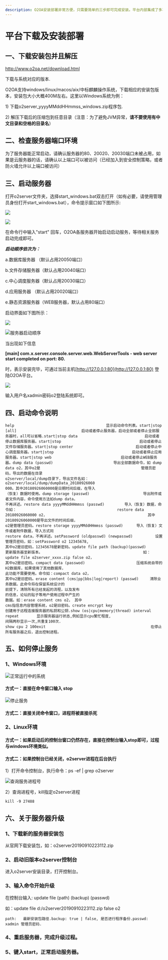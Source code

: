 ```yaml
---
description: O2OA安装部署非常方便，只需要简单的三步即可完成安装。平台内部集成了多项管理命令，可以进行系统升级，管理员密码修改，数据导出恢复等管理操作。
---
```


# 平台下载及安装部署

## 一、下载安装包并且解压

 http://www.o2oa.net/download.html

下载与系统对应的版本.

O2OA支持windows/linux/macos/aix/中标麒麟操作系统，下载相应的安装包版本，安装包大小大概400M左右。这里以Windows系统为例：

1\) 下载o2server\_yyyyMMddHHmmss\_windows.zip程序包.

2\) 解压下载后的压缩包到任意目录（注意：为了避免JVM异常，**请不要使用有中文目录和空格的目录名**）

## 二、检查服务器端口环境

为了服务器能正常启动，请确认服务器的80、20020、20030端口未被占用，如果是云服务器的话，请确认以上端口可以被访问（已经加入到安全控制策略，或者防火墙允许以上端口被访问）

## 三、启动服务器

打开o2server文件夹，选择start\_windows.bat双击打开（如有必要，请使用管理员身份打开start\_windows.bat），命令提示窗口如下图所示:

![](../.gitbook/assets/12a010d5313bea667ded00c148ec84d594a.jpg)

![](file://C:/Users/zhour/Desktop/12a010d5313bea667ded00c148ec84d594a.jpg?lastModify=1565946515)

在命令行中输入"start" 回车，O2OA各服务器开始启动启动服务，等待相关服务启动完成即可。

 _**启动顺序依次为：**_

 a.数据库服务器 （默认占用20050端口）

 b.文件存储服务器（默认占用20040端口）

 c.中心调度服务器（默认占用20030端口）

 d.应用服务器 （默认占用20020端口）

 e.静态资源服务器（WEB服务器，默认占用80端口）

启动界面如下图所示：

![](../.gitbook/assets/image%20%2853%29.png)

![&#x670D;&#x52A1;&#x5668;&#x542F;&#x52A8;&#x987A;&#x5E8F;](file://C:/Users/zhour/Desktop/qidong.jpg?lastModify=1565946515)

当出现如下信息

**\[main\] com.x.server.console.server.web.WebServerTools - web server start completed on port: 80.**

时，表示安装完毕，可通过当前主机[http://127.0.0.1:80](http://127.0.0.1:80) 登陆O2OA平台。

![](https://oscimg.oschina.net/oscnet/27a128076d5b086a5957f406e9b6314e2ac.jpg)

 输入用户名xadmin密码o2登陆系统即可。

## 四、启动命令说明

```text
help                                         显示启动命令列表。start|stop [all]                             启动或者停止服务器，启动全部或者停止全部服务器时，all可以省略.start|stop data                              启动或者停止数据库服务器。start|stop                                   启动或者停止文件存储服务器。start|stop center                            启动或者停止中心调度服务器。start|stop                                   启动或者停止应用服务器。start|stop web                               启动或者停止WEB服务器。dump data (passwd)                           导出全部数据命令，如 dump data o2，其中o2是                                             管理员密码，导出的数据在目录                                             o2server/local/dump目录下，导出文件名如：                                             o2server/local/dump/dumpData_20180926060                                             000。其中20180926060000是日期时间后缀，在导入                                             （恢复）数据时使用。dump storage (passwd)                        导出附件或者文件内容，命令使用方法如dump data，                                             不再详述。restore data yyyyMMddHHmmss (passwd)         导入（恢复）数据，命令如：                                             restore data 20180926060000 o2，                                             其中20180926060000是导出文件的时间后缀，                                             o2是管理员密码。restore storage yyyyMMddHHmmss (passwd)      导入（恢复）文件或者附件数据，导入方式同                                             restore data，不再详述。setPassword (oldpasswd) (newpasswd)          设置管理员密码，如：setPassword o2 12345678,                                             其中o2是旧密码，12345678是新密码。update file path (backup)(passwd)            更新服务器至新版本。                                             如：update file o2server_xxxx.zip false o2，                                              其中o2是旧密码。compact data (passwod)                       压缩系统自带的H2数据库，如果使用了其他数据库，                                             此功能不需要使用。命令如：compact data o2，                                              其中o2是旧密码。erase content (cms|pp|bbs|log|report) (passwd)     清除业务数据。此命令将在保留系统设计的                                                   前提下，清除所有已经发起的流程，以及发布                                                   的信息，论坛的贴子等用户使用过程中产生的                                                   数据。如：erase content cms o2， 其中                                                   cms指信息内容管理系统，o2是旧密码。create encrypt key                                 创建用于远程连接服务器的私钥和公钥.show (os|cpu|memory|thread) interval repeat        显示服务器运行状态,例如显示cpu繁忙程度,                                                   间隔两秒显示一次,共重复100次.                                                   show cpu 2 100exit                                               在停止所有服务器之后，退出控制进程。
```

## 五、如何停止服务

### 1、Windows环境

![&#x6B63;&#x5E38;&#x8FD0;&#x884C;&#x4E2D;&#x7684;&#x7CFB;&#x7EDF;](../.gitbook/assets/1%20%288%29.png)

#### 方式一：直接在命令窗口输入 stop

![&#x505C;&#x6B62;&#x670D;&#x52A1;](../.gitbook/assets/2%20%2811%29.png)

#### 方式二：直接关闭命令窗口，进程将被直接杀死

### 2、Linux环境

#### 方式一：如果启动后的控制台窗口仍然存在，直接在控制台输入stop即可，过程与windows环境类似。

#### 方式二：如果控制台已经关闭，o2server进程在后台执行 

1）打开命令控制台，执行命令：ps -ef \| grep o2server

![&#x67E5;&#x8BE2;&#x670D;&#x52A1;&#x8FDB;&#x7A0B;&#x53F7;](../.gitbook/assets/3%20%289%29.png)

2）查询进程号，kill指定o2server进程

```text
kill -9 27488
```

## 六、关于服务器升级

### 1、下载新的服务器安装包

从官网下载安装包，如：o2server20190910223112.zip

### 2、启动旧版本o2server控制台

进入o2server安装目录，打开控制台。

### 3、输入命令开始升级

在控制台输入:  update file \(path\) \(backup\) \(passwd\)

如：update file d:/o2server20190910223112.zip false o2

```text
path:   最新安装包路径.backup: true | false, 是否进行程序备份.passwd: xadmin 管理员密码.
```

### 4、重启服务器，完成升级过程。

### 5、键入start，正常启动服务器。



